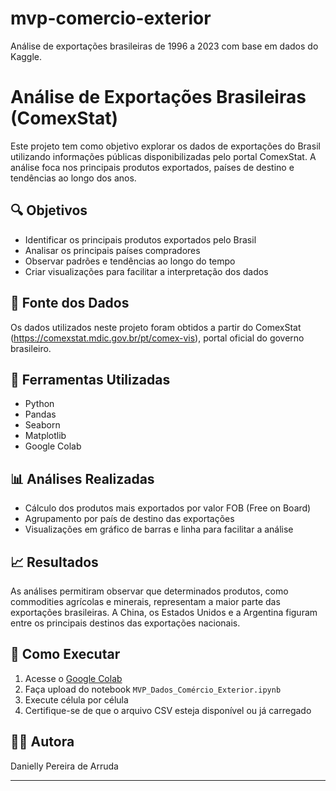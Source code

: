 # mvp-comercio-exterior
Análise de exportações brasileiras de 1996 a 2023 com base em dados do Kaggle.

# Análise de Exportações Brasileiras (ComexStat)

Este projeto tem como objetivo explorar os dados de exportações do Brasil utilizando informações públicas disponibilizadas pelo portal ComexStat. A análise foca nos principais produtos exportados, países de destino e tendências ao longo dos anos.

## 🔍 Objetivos

- Identificar os principais produtos exportados pelo Brasil
- Analisar os principais países compradores
- Observar padrões e tendências ao longo do tempo
- Criar visualizações para facilitar a interpretação dos dados

## 📁 Fonte dos Dados

Os dados utilizados neste projeto foram obtidos a partir do ComexStat (https://comexstat.mdic.gov.br/pt/comex-vis), portal oficial do governo brasileiro.

## 🧠 Ferramentas Utilizadas

- Python
- Pandas
- Seaborn
- Matplotlib
- Google Colab

## 📊 Análises Realizadas

- Cálculo dos produtos mais exportados por valor FOB (Free on Board)
- Agrupamento por país de destino das exportações
- Visualizações em gráfico de barras e linha para facilitar a análise

## 📈 Resultados

As análises permitiram observar que determinados produtos, como commodities agrícolas e minerais, representam a maior parte das exportações brasileiras. A China, os Estados Unidos e a Argentina figuram entre os principais destinos das exportações nacionais.

## 🚀 Como Executar

1. Acesse o [Google Colab](https://colab.research.google.com/)
2. Faça upload do notebook `MVP_Dados_Comércio_Exterior.ipynb`
3. Execute célula por célula
4. Certifique-se de que o arquivo CSV esteja disponível ou já carregado

## 👩‍💻 Autora

Danielly Pereira de Arruda

---

